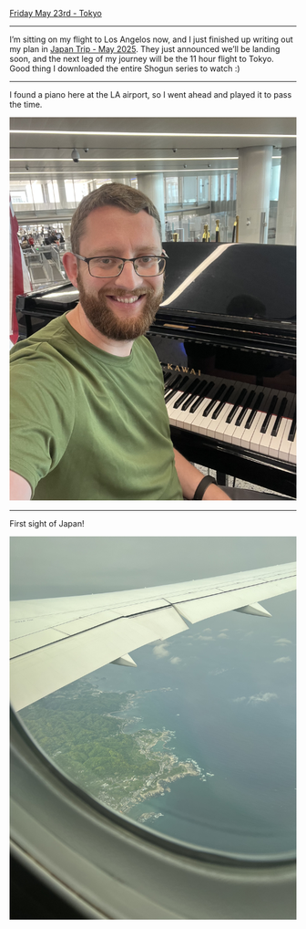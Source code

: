 [Friday May 23rd - Tokyo](Friday%20May%2023rd%20-%20Tokyo.md)

---

I’m sitting on my flight to Los Angelos now, and I just finished up writing out my plan in [Japan Trip - May 2025](Japan%20Trip%20-%20May%202025). They just announced we’ll be landing soon, and the next leg of my journey will be the 11 hour flight to Tokyo. Good thing I downloaded the entire Shogun series to watch :) 
 
---

I found a piano here at the LA airport, so I went ahead and played it to pass the time.


![](../../images/IMG_9133.jpeg)

---

First sight of Japan!

![](../../images/IMG_9142.jpeg)